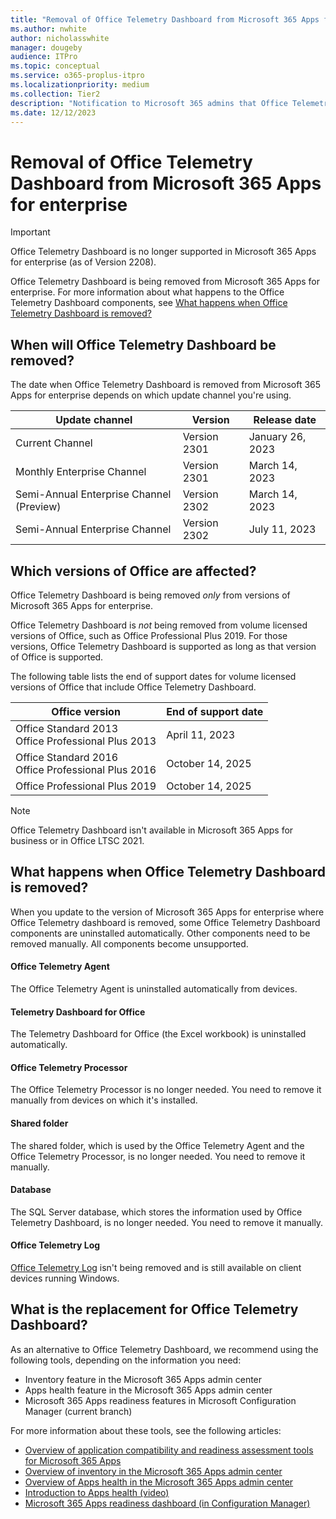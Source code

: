 ```yaml
---
title: "Removal of Office Telemetry Dashboard from Microsoft 365 Apps for enterprise"
ms.author: nwhite
author: nicholasswhite
manager: dougeby
audience: ITPro
ms.topic: conceptual
ms.service: o365-proplus-itpro
ms.localizationpriority: medium
ms.collection: Tier2
description: "Notification to Microsoft 365 admins that Office Telemetry Dashboard is being removed from Microsoft 365 Apps for enterprise."
ms.date: 12/12/2023
---
```


# Removal of Office Telemetry Dashboard from Microsoft 365 Apps for enterprise

> [!IMPORTANT]
> Office Telemetry Dashboard is no longer supported in Microsoft 365 Apps for enterprise (as of Version 2208).

Office Telemetry Dashboard is being removed from Microsoft 365 Apps for enterprise. For more information about what happens to the Office Telemetry Dashboard components, see [What happens when Office Telemetry Dashboard is removed?](#what-happens-when-office-telemetry-dashboard-is-removed)

## When will Office Telemetry Dashboard be removed?

The date when Office Telemetry Dashboard is removed from Microsoft 365 Apps for enterprise depends on which update channel you're using.

|Update channel  | Version |Release date  |
|---------|---------|---------|
|Current Channel |Version 2301  |January 26, 2023 |
|Monthly Enterprise Channel  | Version 2301  | March 14, 2023|
|Semi-Annual Enterprise Channel (Preview) |Version 2302 |March 14, 2023|
|Semi-Annual Enterprise Channel |Version 2302|July 11, 2023 |

## Which versions of Office are affected?

Office Telemetry Dashboard is being removed *only* from versions of Microsoft 365 Apps for enterprise.

Office Telemetry Dashboard is *not* being removed from volume licensed versions of Office, such as Office Professional Plus 2019. For those versions, Office Telemetry Dashboard is supported as long as that version of Office is supported.

The following table lists the end of support dates for volume licensed versions of Office that include Office Telemetry Dashboard.

|Office version  |End of support date|
|---------|---------|
|Office Standard 2013 </br> Office Professional Plus 2013 |April 11, 2023 |
|Office Standard 2016 </br> Office Professional Plus 2016 |October 14, 2025 |
|Office Professional Plus 2019 |October 14, 2025 |

> [!NOTE]
> Office Telemetry Dashboard isn't available in Microsoft 365 Apps for business or in Office LTSC 2021.

## What happens when Office Telemetry Dashboard is removed?

When you update to the version of Microsoft 365 Apps for enterprise where Office Telemetry dashboard is removed, some Office Telemetry Dashboard components are uninstalled automatically. Other components need to be removed manually. All components become unsupported.

#### Office Telemetry Agent

The Office Telemetry Agent is uninstalled automatically from devices.

#### Telemetry Dashboard for Office

The Telemetry Dashboard for Office (the Excel workbook) is uninstalled automatically.

#### Office Telemetry Processor

The Office Telemetry Processor is no longer needed. You need to remove it manually from devices on which it's installed.

#### Shared folder

The shared folder, which is used by the Office Telemetry Agent and the Office Telemetry Processor, is no longer needed. You need to remove it manually.

#### Database

The SQL Server database, which stores the information used by Office Telemetry Dashboard, is no longer needed. You need to remove it manually.

#### Office Telemetry Log

[Office Telemetry Log](/office/client-developer/shared/troubleshooting-office-files-and-custom-solutions-with-the-telemetry-log) isn't being removed and is still available on client devices running Windows.

## What is the replacement for Office Telemetry Dashboard?

As an alternative to Office Telemetry Dashboard, we recommend using the following tools, depending on the information you need:

- Inventory feature in the Microsoft 365 Apps admin center
- Apps health feature in the Microsoft 365 Apps admin center
- Microsoft 365 Apps readiness features in Microsoft Configuration Manager (current branch)

For more information about these tools, see the following articles:

- [Overview of application compatibility and readiness assessment tools for Microsoft 365 Apps](/mem/configmgr/sum/deploy-use/office-365-dashboard#bkmk_readiness-dash)
- [Overview of inventory in the Microsoft 365 Apps admin center](/microsoft-365-apps/admin-center/inventory)
- [Overview of Apps health in the Microsoft 365 Apps admin center](/microsoft-365-apps/admin-center/microsoft-365-apps-health)
- [Introduction to Apps health (video)](https://youtu.be/g9tiCFNDOEw)
- [Microsoft 365 Apps readiness dashboard (in Configuration Manager)](/mem/configmgr/sum/deploy-use/office-365-dashboard#bkmk_readiness-dash)
